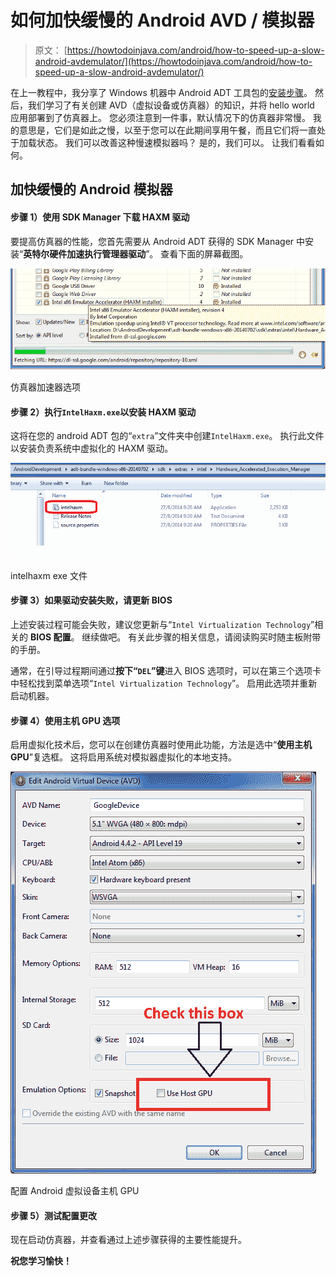 # 如何加快缓慢的 Android AVD / 模拟器

> 原文： [https://howtodoinjava.com/android/how-to-speed-up-a-slow-android-avdemulator/](https://howtodoinjava.com/android/how-to-speed-up-a-slow-android-avdemulator/)

在上一教程中，我分享了 Windows 机器中 Android ADT 工具包的[安装步骤](//howtodoinjava.com/android/android-tutorial-install-android-on-windows/ "Android Tutorial : Install Android on Windows")。 然后，我们学习了有关创建 AVD（虚拟设备或仿真器）的知识，并将 hello world 应用部署到了仿真器上。 您必须注意到一件事，默认情况下的仿真器非常慢。 我的意思是，它们是如此之慢，以至于您可以在此期间享用午餐，而且它们将一直处于加载状态。 我们可以改善这种慢速模拟器吗？ 是的，我们可以。 让我们看看如何。

## 加快缓慢的 Android 模拟器

#### 步骤 1）使用 SDK Manager 下载 HAXM 驱动

要提高仿真器的性能，您首先需要从 Android ADT 获得的 SDK Manager 中安装“**英特尔硬件加速执行管理器驱动**”。 查看下面的屏幕截图。

![Emulator Accelerator Option](img/c726be8572b189d820e21965c77d40fd.png)

仿真器加速器选项



#### 步骤 2）执行`IntelHaxm.exe`以安装 HAXM 驱动

这将在您的 android ADT 包的“`extra`”文件夹中创建`IntelHaxm.exe`。 执行此文件以安装负责系统中虚拟化的 HAXM 驱动。

![intelhaxm exe file](img/ae0a0b025c8b5801c0be89c13811a0d5.png)

intelhaxm exe 文件



#### 步骤 3）如果驱动安装失败，请更新 BIOS

上述安装过程可能会失败，建议您更新与“`Intel Virtualization Technology`”相关的 **BIOS 配置**。 继续做吧。 有关此步骤的相关信息，请阅读购买时随主板附带的手册。

通常，在引导过程期间通过**按下“`DEL`”键**进入 BIOS 选项时，可以在第三个选项卡中轻松找到菜单选项“`Intel Virtualization Technology`”。 启用此选项并重新启动机器。

#### 步骤 4）使用主机 GPU 选项

启用虚拟化技术后，您可以在创建仿真器时使用此功能，方法是选中“**使用主机 GPU**”复选框。 这将启用系统对模拟器虚拟化的本地支持。

![Configure-Android-Virtual-Device-Host-GPU](img/2f768fff089f3520fa04cad3efbe1845.png)

配置 Android 虚拟设备主机 GPU



#### 步骤 5）测试配置更改

现在启动仿真器，并查看通过上述步骤获得的主要性能提升。

**祝您学习愉快！**